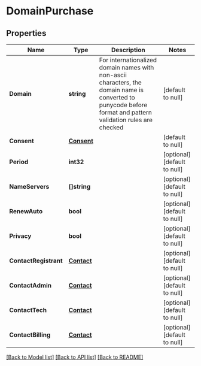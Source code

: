 # DomainPurchase

## Properties
Name | Type | Description | Notes
------------ | ------------- | ------------- | -------------
**Domain** | **string** | For internationalized domain names with non-ascii characters, the domain name is converted to punycode before format and pattern validation rules are checked | [default to null]
**Consent** | [**Consent**](Consent.md) |  | [default to null]
**Period** | **int32** |  | [optional] [default to null]
**NameServers** | **[]string** |  | [optional] [default to null]
**RenewAuto** | **bool** |  | [optional] [default to null]
**Privacy** | **bool** |  | [optional] [default to null]
**ContactRegistrant** | [**Contact**](Contact.md) |  | [optional] [default to null]
**ContactAdmin** | [**Contact**](Contact.md) |  | [optional] [default to null]
**ContactTech** | [**Contact**](Contact.md) |  | [optional] [default to null]
**ContactBilling** | [**Contact**](Contact.md) |  | [optional] [default to null]

[[Back to Model list]](../README.md#documentation-for-models) [[Back to API list]](../README.md#documentation-for-api-endpoints) [[Back to README]](../README.md)


